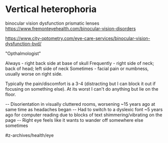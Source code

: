 # Vertical heterophoria
binocular vision dysfunction
prismatic lenses
https://www.fremonteyehealth.com/binocular-vision-disorders


https://www.city-optometry.com/eye-care-services/binocular-vision-dysfunction-bvd/

"Opthalmologist" 

Always - right back side at base of skull
Frequently - right side of neck; back of head; left side of neck
Sometimes - facial pain or numbness, usually worse on right side. 

Typically the pain/discomfort is a 3-4 (distracting but I can block it out if focusing on something else). At its worst I can't do anything but lie on the floor.

-- Disorientation in visually cluttered rooms, worsening ~15 years ago at same time as headaches began
-- Had to switch to a dyslexic font ~5 years ago for computer reading due to blocks of text shimmering/vibrating on the page
-- Right eye feels like it wants to wander off somewhere else sometimes

#z-archives/health/eye